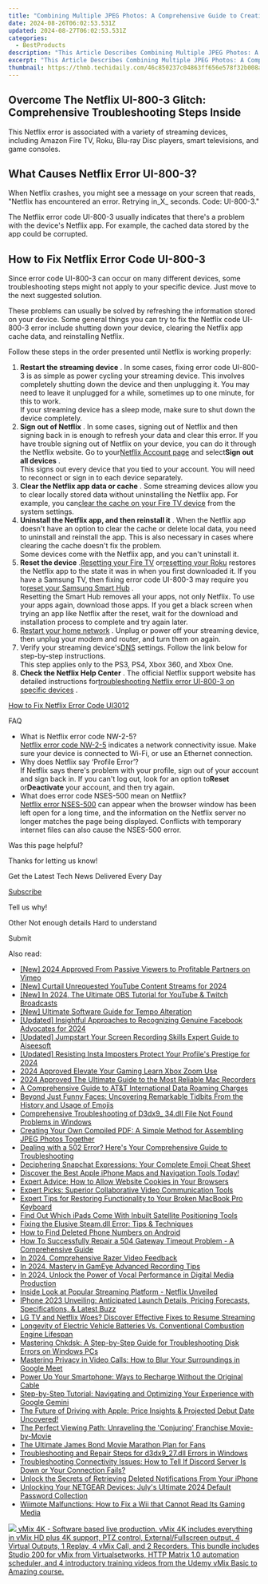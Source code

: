 ```yaml
---
title: "Combining Multiple JPEG Photos: A Comprehensive Guide to Creating a Single PDF"
date: 2024-08-26T06:02:53.531Z
updated: 2024-08-27T06:02:53.531Z
categories:
  - BestProducts
description: "This Article Describes Combining Multiple JPEG Photos: A Comprehensive Guide to Creating a Single PDF"
excerpt: "This Article Describes Combining Multiple JPEG Photos: A Comprehensive Guide to Creating a Single PDF"
thumbnail: https://thmb.techidaily.com/46c850237c04863ff656e578f32b008a00b71b46385efb03b48baabde0ba89ee.jpg
---
```


## Overcome The Netflix UI-800-3 Glitch: Comprehensive Troubleshooting Steps Inside
 This Netflix error is associated with a variety of streaming devices, including Amazon Fire TV, Roku, Blu-ray Disc players, smart televisions, and game consoles.  

## What Causes Netflix Error UI-800-3?

 When Netflix crashes, you might see a message on your screen that reads, "Netflix has encountered an error. Retrying in_X_ seconds. Code: UI-800-3."

 The Netflix error code UI-800-3 usually indicates that there's a problem with the device's Netflix app. For example, the cached data stored by the app could be corrupted.  

## How to Fix Netflix Error Code UI-800-3

 Since error code UI-800-3 can occur on many different devices, some troubleshooting steps might not apply to your specific device. Just move to the next suggested solution.

 These problems can usually be solved by refreshing the information stored on your device. Some general things you can try to fix the Netflix code UI-800-3 error include shutting down your device, clearing the Netflix app cache data, and reinstalling Netflix.

 Follow these steps in the order presented until Netflix is working properly:

1. **Restart the streaming device** . In some cases, fixing error code UI-800-3 is as simple as power cycling your streaming device. This involves completely shutting down the device and then unplugging it. You may need to leave it unplugged for a while, sometimes up to one minute, for this to work.  
 If your streaming device has a sleep mode, make sure to shut down the device completely.
2. **Sign out of Netflix** . In some cases, signing out of Netflix and then signing back in is enough to refresh your data and clear this error. If you have trouble signing out of Netflix on your device, you can do it through the Netflix website. Go to your[Netflix Account page](https://www.netflix.com/YourAccount) and select**Sign out all devices** .  
 This signs out every device that you tied to your account. You will need to reconnect or sign in to each device separately.
3. **Clear the Netflix app data or cache** . Some streaming devices allow you to clear locally stored data without uninstalling the Netflix app. For example, you can[clear the cache on your Fire TV device](https://www.lifewire.com/clear-cache-on-firestick-4177638) from the system settings.
4. **Uninstall the Netflix app, and then reinstall it** . When the Netflix app doesn't have an option to clear the cache or delete local data, you need to uninstall and reinstall the app. This is also necessary in cases where clearing the cache doesn't fix the problem.  
 Some devices come with the Netflix app, and you can't uninstall it.
5. **Reset the device** .[Resetting your Fire TV](https://www.lifewire.com/how-to-reset-fire-stick-4176100) or[resetting your Roku](https://www.lifewire.com/how-to-reset-roku-4174678) restores the Netflix app to the state it was in when you first downloaded it. If you have a Samsung TV, then fixing error code UI-800-3 may require you to[reset your Samsung Smart Hub](https://www.lifewire.com/reset-samsung-tv-4173258) .  
 Resetting the Smart Hub removes all your apps, not only Netflix. To use your apps again, download those apps. If you get a black screen when trying an app like Netflix after the reset, wait for the download and installation process to complete and try again later.
6. [Restart your home network](https://www.lifewire.com/resetting-a-home-network-router-818061) . Unplug or power off your streaming device, then unplug your modem and router, and turn them on again.
7. Verify your streaming device's[DNS](https://www.lifewire.com/what-is-dns-domain-name-system-2625855) settings. Follow the link below for step-by-step instructions.  
 This step applies only to the PS3, PS4, Xbox 360, and Xbox One.
8. **Check the Netflix Help Center** . The official Netflix support website has detailed instructions for[troubleshooting Netflix error UI-800-3 on specific devices](https://help.netflix.com/node/12232) .

[How to Fix Netflix Error Code UI3012](https://www.lifewire.com/fix-netflix-error-code-ui3012-5200841)

 FAQ

* What is Netflix error code NW-2-5?  
[Netflix error code NW-2-5](https://www.lifewire.com/fix-netflix-error-code-nw-205-4173199) indicates a network connectivity issue. Make sure your device is connected to Wi-Fi, or use an Ethernet connection.
* Why does Netflix say ‘Profile Error’?  
 If Netflix says there's problem with your profile, sign out of your account and sign back in. If you can't log out, look for an option to**Reset** or**Deactivate** your account, and then try again.
* What does error code NSES-500 mean on Netflix?  
[Netflix error NSES-500](https://www.lifewire.com/fix-netflix-error-code-nses-500-5201858) can appear when the browser window has been left open for a long time, and the information on the Netflix server no longer matches the page being displayed. Conflicts with temporary internet files can also cause the NSES-500 error.

Was this page helpful?

Thanks for letting us know!

 Get the Latest Tech News Delivered Every Day

[Subscribe](https://www.lifewire.com/#)

Tell us why!

 Other  Not enough details  Hard to understand

 Submit

<ins class="adsbygoogle"
     style="display:block"
     data-ad-format="autorelaxed"
     data-ad-client="ca-pub-7571918770474297"
     data-ad-slot="1223367746"></ins>



<ins class="adsbygoogle"
     style="display:block"
     data-ad-client="ca-pub-7571918770474297"
     data-ad-slot="8358498916"
     data-ad-format="auto"
     data-full-width-responsive="true"></ins>

<span class="atpl-alsoreadstyle">Also read:</span>
<div><ul>
<li><a href="https://vimeo-videos.techidaily.com/new-2024-approved-from-passive-viewers-to-profitable-partners-on-vimeo/"><u>[New] 2024 Approved  From Passive Viewers to Profitable Partners on Vimeo</u></a></li>
<li><a href="https://youtube-tips.techidaily.com/urtail-unrequested-youtube-content-streams-for-2024/"><u>[New] Curtail Unrequested YouTube Content Streams for 2024</u></a></li>
<li><a href="https://digital-screen-recording.techidaily.com/new-in-2024-the-ultimate-obs-tutorial-for-youtube-and-twitch-broadcasts/"><u>[New] In 2024, The Ultimate OBS Tutorial for YouTube & Twitch Broadcasts</u></a></li>
<li><a href="https://some-approaches.techidaily.com/new-ultimate-software-guide-for-tempo-alteration/"><u>[New] Ultimate Software Guide for Tempo Alteration</u></a></li>
<li><a href="https://facebook-videos.techidaily.com/updated-insightful-approaches-to-recognizing-genuine-facebook-advocates-for-2024/"><u>[Updated] Insightful Approaches to Recognizing Genuine Facebook Advocates for 2024</u></a></li>
<li><a href="https://remote-screen-capture.techidaily.com/updated-jumpstart-your-screen-recording-skills-expert-guide-to-aiseesoft/"><u>[Updated] Jumpstart Your Screen Recording Skills  Expert Guide to Aiseesoft</u></a></li>
<li><a href="https://instagram-videos.techidaily.com/updated-resisting-insta-imposters-protect-your-profiles-prestige-for-2024/"><u>[Updated] Resisting Insta Imposters  Protect Your Profile's Prestige for 2024</u></a></li>
<li><a href="https://article-knowledge.techidaily.com/2024-approved-elevate-your-gaming-learn-xbox-zoom-use/"><u>2024 Approved  Elevate Your Gaming  Learn Xbox Zoom Use</u></a></li>
<li><a href="https://screen-sharing-recording.techidaily.com/2024-approved-the-ultimate-guide-to-the-most-reliable-mac-recorders/"><u>2024 Approved  The Ultimate Guide to the Most Reliable Mac Recorders</u></a></li>
<li><a href="https://techno-recovery.techidaily.com/a-comprehensive-guide-to-atandt-international-data-roaming-charges/"><u>A Comprehensive Guide to AT&T International Data Roaming Charges</u></a></li>
<li><a href="https://techno-recovery.techidaily.com/1722875925325-beyond-just-funny-faces-uncovering-remarkable-tidbits-from-the-history-and-usage-of-emojis/"><u>Beyond Just Funny Faces: Uncovering Remarkable Tidbits From the History and Usage of Emojis</u></a></li>
<li><a href="https://techno-recovery.techidaily.com/comprehensive-troubleshooting-of-d3dx9-34dll-file-not-found-problems-in-windows/"><u>Comprehensive Troubleshooting of D3dx9_ 34.dll File Not Found Problems in Windows</u></a></li>
<li><a href="https://techno-recovery.techidaily.com/creating-your-own-compiled-pdf-a-simple-method-for-assembling-jpeg-photos-together/"><u>Creating Your Own Compiled PDF: A Simple Method for Assembling JPEG Photos Together</u></a></li>
<li><a href="https://techno-recovery.techidaily.com/dealing-with-a-502-error-heres-your-comprehensive-guide-to-troubleshooting/"><u>Dealing with a 502 Error? Here's Your Comprehensive Guide to Troubleshooting</u></a></li>
<li><a href="https://techno-recovery.techidaily.com/deciphering-snapchat-expressions-your-complete-emoji-cheat-sheet/"><u>Deciphering Snapchat Expressions: Your Complete Emoji Cheat Sheet</u></a></li>
<li><a href="https://techno-recovery.techidaily.com/discover-the-best-apple-iphone-maps-and-navigation-tools-today/"><u>Discover the Best Apple iPhone Maps and Navigation Tools Today!</u></a></li>
<li><a href="https://techno-recovery.techidaily.com/expert-advice-how-to-allow-website-cookies-in-your-browsers/"><u>Expert Advice: How to Allow Website Cookies in Your Browsers</u></a></li>
<li><a href="https://techno-recovery.techidaily.com/expert-picks-superior-collaborative-video-communication-tools/"><u>Expert Picks: Superior Collaborative Video Communication Tools</u></a></li>
<li><a href="https://techno-recovery.techidaily.com/expert-tips-for-restoring-functionality-to-your-broken-macbook-pro-keyboard/"><u>Expert Tips for Restoring Functionality to Your Broken MacBook Pro Keyboard</u></a></li>
<li><a href="https://techno-recovery.techidaily.com/find-out-which-ipads-come-with-inbuilt-satellite-positioning-tools/"><u>Find Out Which iPads Come With Inbuilt Satellite Positioning Tools</u></a></li>
<li><a href="https://techno-recovery.techidaily.com/fixing-the-elusive-steamdll-error-tips-and-techniques/"><u>Fixing the Elusive Steam.dll Error: Tips & Techniques</u></a></li>
<li><a href="https://techno-recovery.techidaily.com/how-to-find-deleted-phone-numbers-on-android/"><u>How to Find Deleted Phone Numbers on Android</u></a></li>
<li><a href="https://techno-recovery.techidaily.com/how-to-successfully-repair-a-504-gateway-timeout-problem-a-comprehensive-guide/"><u>How To Successfully Repair a 504 Gateway Timeout Problem - A Comprehensive Guide</u></a></li>
<li><a href="https://screen-mirroring-recording.techidaily.com/in-2024-comprehensive-razer-video-feedback/"><u>In 2024, Comprehensive Razer Video Feedback</u></a></li>
<li><a href="https://desktop-recording.techidaily.com/in-2024-mastery-in-gameye-advanced-recording-tips/"><u>In 2024, Mastery in GamEye  Advanced Recording Tips</u></a></li>
<li><a href="https://desktop-recording.techidaily.com/in-2024-unlock-the-power-of-vocal-performance-in-digital-media-production/"><u>In 2024, Unlock the Power of Vocal Performance in Digital Media Production</u></a></li>
<li><a href="https://techno-recovery.techidaily.com/inside-look-at-popular-streaming-platform-netflix-unveiled/"><u>Inside Look at Popular Streaming Platform - Netflix Unveiled</u></a></li>
<li><a href="https://techno-recovery.techidaily.com/iphone-2023-unveiling-anticipated-launch-details-pricing-forecasts-specifications-and-latest-buzz/"><u>IPhone 2023 Unveiling: Anticipated Launch Details, Pricing Forecasts, Specifications, & Latest Buzz</u></a></li>
<li><a href="https://techno-recovery.techidaily.com/lg-tv-and-netflix-woes-discover-effective-fixes-to-resume-streaming/"><u>LG TV and Netflix Woes? Discover Effective Fixes to Resume Streaming</u></a></li>
<li><a href="https://techno-recovery.techidaily.com/longevity-of-electric-vehicle-batteries-vs-conventional-combustion-engine-lifespan/"><u>Longevity of Electric Vehicle Batteries Vs. Conventional Combustion Engine Lifespan</u></a></li>
<li><a href="https://techno-recovery.techidaily.com/mastering-chkdsk-a-step-by-step-guide-for-troubleshooting-disk-errors-on-windows-pcs/"><u>Mastering Chkdsk: A Step-by-Step Guide for Troubleshooting Disk Errors on Windows PCs</u></a></li>
<li><a href="https://techno-recovery.techidaily.com/mastering-privacy-in-video-calls-how-to-blur-your-surroundings-in-google-meet/"><u>Mastering Privacy in Video Calls: How to Blur Your Surroundings in Google Meet</u></a></li>
<li><a href="https://techno-recovery.techidaily.com/power-up-your-smartphone-ways-to-recharge-without-the-original-cable/"><u>Power Up Your Smartphone: Ways to Recharge Without the Original Cable</u></a></li>
<li><a href="https://techno-recovery.techidaily.com/step-by-step-tutorial-navigating-and-optimizing-your-experience-with-google-gemini/"><u>Step-by-Step Tutorial: Navigating and Optimizing Your Experience with Google Gemini</u></a></li>
<li><a href="https://techno-recovery.techidaily.com/the-future-of-driving-with-apple-price-insights-and-projected-debut-date-uncovered/"><u>The Future of Driving with Apple: Price Insights & Projected Debut Date Uncovered!</u></a></li>
<li><a href="https://techno-recovery.techidaily.com/the-perfect-viewing-path-unraveling-the-conjuring-franchise-movie-by-movie/"><u>The Perfect Viewing Path: Unraveling the 'Conjuring' Franchise Movie-by-Movie</u></a></li>
<li><a href="https://techno-recovery.techidaily.com/the-ultimate-james-bond-movie-marathon-plan-for-fans/"><u>The Ultimate James Bond Movie Marathon Plan for Fans</u></a></li>
<li><a href="https://techno-recovery.techidaily.com/troubleshooting-and-repair-steps-for-d3dx927dll-errors-in-windows/"><u>Troubleshooting and Repair Steps for d3dx9_27.dll Errors in Windows</u></a></li>
<li><a href="https://techno-recovery.techidaily.com/troubleshooting-connectivity-issues-how-to-tell-if-discord-server-is-down-or-your-connection-fails/"><u>Troubleshooting Connectivity Issues: How to Tell If Discord Server Is Down or Your Connection Fails?</u></a></li>
<li><a href="https://techno-recovery.techidaily.com/unlock-the-secrets-of-retrieving-deleted-notifications-from-your-iphone/"><u>Unlock the Secrets of Retrieving Deleted Notifications From Your iPhone</u></a></li>
<li><a href="https://techno-recovery.techidaily.com/unlocking-your-netgear-devices-julys-ultimate-2024-default-password-collection/"><u>Unlocking Your NETGEAR Devices: July's Ultimate 2024 Default Password Collection</u></a></li>
<li><a href="https://techno-recovery.techidaily.com/wiimote-malfunctions-how-to-fix-a-wii-that-cannot-read-its-gaming-media/"><u>Wiimote Malfunctions: How to Fix a Wii that Cannot Read Its Gaming Media</u></a></li>
</ul></div>

<!-- affiliate ads begin -->
<a href="https://secure.2checkout.com/order/checkout.php?PRODS=30901369&QTY=1&AFFILIATE=108875&CART=1"> <img src="https://secure.avangate.com/images/merchant/ce9a6fb2becc2d235e62b125e9260102/products/1_copy_vMixCallScreenshot1-large.jpg" border="0"> vMix 4K - Software based live production. vMix 4K includes everything in vMix HD plus 4K support, PTZ control, External/Fullscreen output, 4 Virtual Outputs, 1 Replay, 4 vMix Call, and 2 Recorders. 
This bundle includes Studio 200 for vMix from Virtualsetworks, HTTP Matrix 1.0 automation scheduler, and 4 introductory training videos from the Udemy vMix Basic to Amazing course. </a>
<!-- affiliate ads end -->